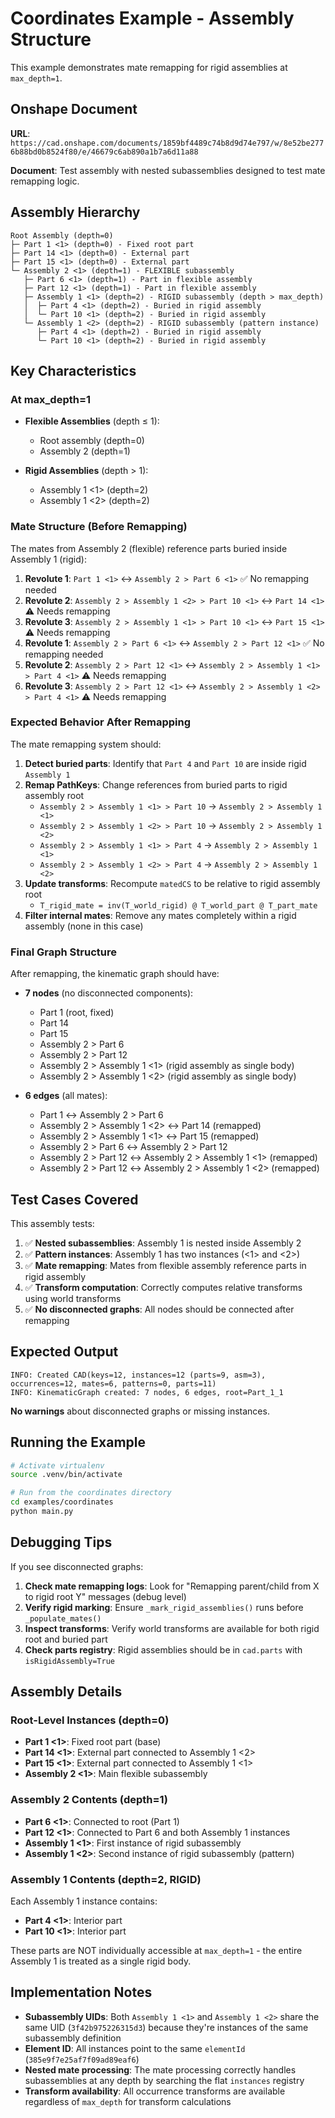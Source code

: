 # Coordinates Example - Assembly Structure

This example demonstrates mate remapping for rigid assemblies at `max_depth=1`.

## Onshape Document

**URL**: `https://cad.onshape.com/documents/1859bf4489c74b8d9d74e797/w/8e52be2776b88bd0b8524f80/e/46679c6ab890a1b7a6d11a88`

**Document**: Test assembly with nested subassemblies designed to test mate remapping logic.

## Assembly Hierarchy

```
Root Assembly (depth=0)
├─ Part 1 <1> (depth=0) - Fixed root part
├─ Part 14 <1> (depth=0) - External part
├─ Part 15 <1> (depth=0) - External part
└─ Assembly 2 <1> (depth=1) - FLEXIBLE subassembly
   ├─ Part 6 <1> (depth=1) - Part in flexible assembly
   ├─ Part 12 <1> (depth=1) - Part in flexible assembly
   ├─ Assembly 1 <1> (depth=2) - RIGID subassembly (depth > max_depth)
   │  ├─ Part 4 <1> (depth=2) - Buried in rigid assembly
   │  └─ Part 10 <1> (depth=2) - Buried in rigid assembly
   └─ Assembly 1 <2> (depth=2) - RIGID subassembly (pattern instance)
      ├─ Part 4 <1> (depth=2) - Buried in rigid assembly
      └─ Part 10 <1> (depth=2) - Buried in rigid assembly
```

## Key Characteristics

### At max_depth=1

- **Flexible Assemblies** (depth ≤ 1):

  - Root assembly (depth=0)
  - Assembly 2 (depth=1)

- **Rigid Assemblies** (depth > 1):
  - Assembly 1 <1> (depth=2)
  - Assembly 1 <2> (depth=2)

### Mate Structure (Before Remapping)

The mates from Assembly 2 (flexible) reference parts buried inside Assembly 1 (rigid):

1. **Revolute 1**: `Part 1 <1>` ↔ `Assembly 2 > Part 6 <1>` ✅ No remapping needed
2. **Revolute 2**: `Assembly 2 > Assembly 1 <2> > Part 10 <1>` ↔ `Part 14 <1>` ⚠️ Needs remapping
3. **Revolute 3**: `Assembly 2 > Assembly 1 <1> > Part 10 <1>` ↔ `Part 15 <1>` ⚠️ Needs remapping
4. **Revolute 1**: `Assembly 2 > Part 6 <1>` ↔ `Assembly 2 > Part 12 <1>` ✅ No remapping needed
5. **Revolute 2**: `Assembly 2 > Part 12 <1>` ↔ `Assembly 2 > Assembly 1 <1> > Part 4 <1>` ⚠️ Needs remapping
6. **Revolute 3**: `Assembly 2 > Part 12 <1>` ↔ `Assembly 2 > Assembly 1 <2> > Part 4 <1>` ⚠️ Needs remapping

### Expected Behavior After Remapping

The mate remapping system should:

1. **Detect buried parts**: Identify that `Part 4` and `Part 10` are inside rigid `Assembly 1`
2. **Remap PathKeys**: Change references from buried parts to rigid assembly root
   - `Assembly 2 > Assembly 1 <1> > Part 10` → `Assembly 2 > Assembly 1 <1>`
   - `Assembly 2 > Assembly 1 <2> > Part 10` → `Assembly 2 > Assembly 1 <2>`
   - `Assembly 2 > Assembly 1 <1> > Part 4` → `Assembly 2 > Assembly 1 <1>`
   - `Assembly 2 > Assembly 1 <2> > Part 4` → `Assembly 2 > Assembly 1 <2>`
3. **Update transforms**: Recompute `matedCS` to be relative to rigid assembly root
   - `T_rigid_mate = inv(T_world_rigid) @ T_world_part @ T_part_mate`
4. **Filter internal mates**: Remove any mates completely within a rigid assembly (none in this case)

### Final Graph Structure

After remapping, the kinematic graph should have:

- **7 nodes** (no disconnected components):

  - Part 1 (root, fixed)
  - Part 14
  - Part 15
  - Assembly 2 > Part 6
  - Assembly 2 > Part 12
  - Assembly 2 > Assembly 1 <1> (rigid assembly as single body)
  - Assembly 2 > Assembly 1 <2> (rigid assembly as single body)

- **6 edges** (all mates):
  - Part 1 ↔ Assembly 2 > Part 6
  - Assembly 2 > Assembly 1 <2> ↔ Part 14 (remapped)
  - Assembly 2 > Assembly 1 <1> ↔ Part 15 (remapped)
  - Assembly 2 > Part 6 ↔ Assembly 2 > Part 12
  - Assembly 2 > Part 12 ↔ Assembly 2 > Assembly 1 <1> (remapped)
  - Assembly 2 > Part 12 ↔ Assembly 2 > Assembly 1 <2> (remapped)

## Test Cases Covered

This assembly tests:

1. ✅ **Nested subassemblies**: Assembly 1 is nested inside Assembly 2
2. ✅ **Pattern instances**: Assembly 1 has two instances (<1> and <2>)
3. ✅ **Mate remapping**: Mates from flexible assembly reference parts in rigid assembly
4. ✅ **Transform computation**: Correctly computes relative transforms using world transforms
5. ✅ **No disconnected graphs**: All nodes should be connected after remapping

## Expected Output

```
INFO: Created CAD(keys=12, instances=12 (parts=9, asm=3), occurrences=12, mates=6, patterns=0, parts=11)
INFO: KinematicGraph created: 7 nodes, 6 edges, root=Part_1_1
```

**No warnings** about disconnected graphs or missing instances.

## Running the Example

```bash
# Activate virtualenv
source .venv/bin/activate

# Run from the coordinates directory
cd examples/coordinates
python main.py
```

## Debugging Tips

If you see disconnected graphs:

1. **Check mate remapping logs**: Look for "Remapping parent/child from X to rigid root Y" messages (debug level)
2. **Verify rigid marking**: Ensure `_mark_rigid_assemblies()` runs before `_populate_mates()`
3. **Inspect transforms**: Verify world transforms are available for both rigid root and buried part
4. **Check parts registry**: Rigid assemblies should be in `cad.parts` with `isRigidAssembly=True`

## Assembly Details

### Root-Level Instances (depth=0)

- **Part 1 <1>**: Fixed root part (base)
- **Part 14 <1>**: External part connected to Assembly 1 <2>
- **Part 15 <1>**: External part connected to Assembly 1 <1>
- **Assembly 2 <1>**: Main flexible subassembly

### Assembly 2 Contents (depth=1)

- **Part 6 <1>**: Connected to root (Part 1)
- **Part 12 <1>**: Connected to Part 6 and both Assembly 1 instances
- **Assembly 1 <1>**: First instance of rigid subassembly
- **Assembly 1 <2>**: Second instance of rigid subassembly (pattern)

### Assembly 1 Contents (depth=2, RIGID)

Each Assembly 1 instance contains:

- **Part 4 <1>**: Interior part
- **Part 10 <1>**: Interior part

These parts are NOT individually accessible at `max_depth=1` - the entire Assembly 1 is treated as a single rigid body.

## Implementation Notes

- **Subassembly UIDs**: Both `Assembly 1 <1>` and `Assembly 1 <2>` share the same UID (`3f42b975226315d3`) because they're instances of the same subassembly definition
- **Element ID**: All instances point to the same `elementId` (`385e9f7e25af7f09ad89eaf6`)
- **Nested mate processing**: The mate processing correctly handles subassemblies at any depth by searching the flat `instances` registry
- **Transform availability**: All occurrence transforms are available regardless of `max_depth` for transform calculations
